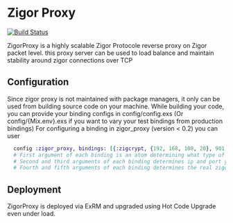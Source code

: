 # Zigor Proxy
[![Build Status](https://travis-ci.org/Resaneh24/ZigorProxy.svg?branch=master)](https://travis-ci.org/Resaneh24/ZigorProxy)

ZigorProxy is a highly scalable Zigor Protocole reverse proxy on Zigor packet level.
this proxy server can be used to load balance and maintain stability around zigor connections over TCP

## Configuration

Since zigor proxy is not maintained with package managers, it only can be used from building source code on your machine.
While building your code, you can provide your binding configs in config/config.exs (Or config/{Mix.env}.exs if you want to vary your test bindings from production bindings)
For configuring a binding in zigor_proxy (version < 0.2) you can user
```elixir
  config :zigor_proxy, bindings: [{:zigcrypt, {192, 168, 100, 20}, 901, '192.168.1.14', 9011}]
  # First argument of each binding is an atom determining what type of encryption should be used
  # Second and third arguments of each binding determines ip and port you wish proxy to run on
  # Fourth and fifth arguments of each binding determines the real zigor server to redirect user packets to
```


## Deployment

ZigorProxy is deployed via ExRM and upgraded using Hot Code Upgrade even under load.
